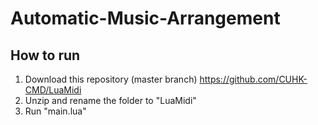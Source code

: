 # Automatic-Music-Arrangement

## How to run
1. Download this repository (master branch) https://github.com/CUHK-CMD/LuaMidi
2. Unzip and rename the folder to "LuaMidi"
3. Run "main.lua"
